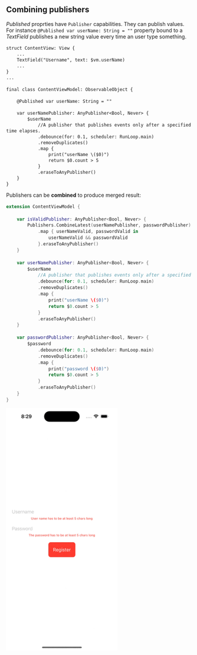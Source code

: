 ## Combining publishers

*Published* proprties have `Publisher` capabilities. They can publish values. For instance `@Published var userName: String = ""` property bound to a *TextField* publishes a new string value every time an user type something.

```
struct ContentView: View {
    ...
    TextField("Username", text: $vm.userName)
    ...
}
...

final class ContentViewModel: ObservableObject {
    
    @Published var userName: String = ""

    var userNamePublisher: AnyPublisher<Bool, Never> {
        $userName
            //A publisher that publishes events only after a specified time elapses.
            .debounce(for: 0.1, scheduler: RunLoop.main)
            .removeDuplicates()
            .map {
                print("userName \($0)")
                return $0.count > 5
            }
            .eraseToAnyPublisher()
    }
}
```

Publishers can be **combined** to produce merged result:
```swift
extension ContentViewModel {
    
    var isValidPublisher: AnyPublisher<Bool, Never> {
        Publishers.CombineLatest(userNamePublisher, passwordPublisher)
            .map { userNameValid, passwordValid in
                userNameValid && passwordValid
            }.eraseToAnyPublisher()
    }
    
    var userNamePublisher: AnyPublisher<Bool, Never> {
        $userName
            //A publisher that publishes events only after a specified time elapses.
            .debounce(for: 0.1, scheduler: RunLoop.main)
            .removeDuplicates()
            .map {
                print("userName \($0)")
                return $0.count > 5
            }
            .eraseToAnyPublisher()
    }
    
    var passwordPublisher: AnyPublisher<Bool, Never> {
        $password
            .debounce(for: 0.1, scheduler: RunLoop.main)
            .removeDuplicates()
            .map {
                print("password \($0)")
                return $0.count > 5
            }
            .eraseToAnyPublisher()
    }
}
```

<img src="preview.gif" width="60%" >
